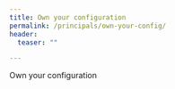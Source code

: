 ```yaml
---
title: Own your configuration
permalink: /principals/own-your-config/
header:
  teaser: ""

---
```

Own your configuration
